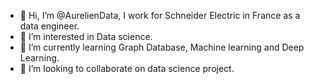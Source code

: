 - 👋 Hi, I’m @AurelienData, I work for Schneider Electric in France as a data engineer.
- 👀 I’m interested in Data science.
- 🌱 I’m currently learning Graph Database, Machine learning and Deep Learning.
- 💞️ I’m looking to collaborate on data science project.
